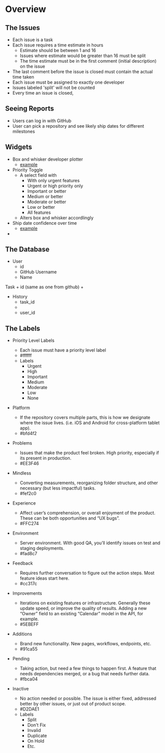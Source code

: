 

# Overview


## The Issues

- Each issue is a task
- Each issue requires a time estimate in hours
	+ Estimate should be between 1 and 16
	+ Issues where estimate would be greater than 16 must be split
	+ The time estimate must be in the first comment (initial description) on the issue
- The last comment before the issue is closed must contain the actual time taken
- Each issue must be assigned to exactly one developer
- Issues labeled 'split' will not be counted
- Every time an issue is closed,

## Seeing Reports

- Users can log in with GitHub
- User can pick a repository and see likely ship dates for different milestones


## Widgets

- Box and whisker developer plotter
	+ [example](https://i2.wp.com/www.joelonsoftware.com/wp-content/uploads/2007/10/26ebs5.png?zoom=2&resize=460%2C238&ssl=1)
- Priority Toggle
	+ A select field with
		* With only urgent features
		* Urgent or high priority only
		* Important or better
		* Medium or better
		* Moderate or better
		* Low or better
		* All features
	+ Alters box and whisker accordlingly
- Ship date confidence over time
	+ [example](https://i2.wp.com/www.joelonsoftware.com/wp-content/uploads/2007/10/26ebs6.png?zoom=2&resize=460%2C246&ssl=1)
- 


## The Database

- User
	+ id
	+ GitHub Username
	+ Name

Task
	+ id (same as one from github)
	+ 


- History
	+ task_id
	+ 
	+ user_id

## The Labels


- Priority Level Labels
	+ Each issue must have a priority level label
	+ #ffffff
	+ Labels
		* Urgent
		* High
		* Important
		* Medium
		* Moderate
		* Low
		* None

- Platform
	+ If the repository covers multiple parts, this is how we designate where the issue lives. (i.e. iOS and Android for cross-platform tablet app).
	+ #bfd4f2

- Problems
	+ Issues that make the product feel broken. High priority, especially if its present in production.
	+ #EE3F46

- Mindless
	+ Converting measurements, reorganizing folder structure, and other necessary (but less impactful) tasks.
	+ #fef2c0

- Experience
	+ Affect user’s comprehension, or overall enjoyment of the product. These can be both opportunities and “UX bugs”.
	+ #FFC274

- Environment
	+ Server environment. With good QA, you’ll identify issues on test and staging deployments.
	+ #fad8c7

- Feedback
	+ Requires further conversation to figure out the action steps. Most feature ideas start here.
	+ #cc317c

- Improvements
	+ Iterations on existing features or infrastructure. Generally these update speed, or improve the quality of results. Adding a new “Owner” field to an existing “Calendar” model in the API, for example.
	+ #5EBEFF

- Additions
	+ Brand new functionality. New pages, workflows, endpoints, etc.
	+ #91ca55

- Pending
	+ Taking action, but need a few things to happen first. A feature that needs dependencies merged, or a bug that needs further data.
	+  #fbca04

- Inactive
	+ No action needed or possible. The issue is either fixed, addressed better by other issues, or just out of product scope.
	+ #D2DAE1
	+ Labels
		+ Split
		+ Don't Fix
		+ Invalid
		+ Duplicate
		+ On Hold
		+ Etc.








